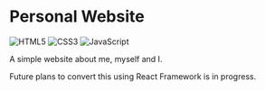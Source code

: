 # Personal Website

![HTML5](https://img.shields.io/badge/HTML5-E34F26.svg?style=for-the-badge&logo=HTML5&logoColor=white)
![CSS3](https://img.shields.io/badge/CSS3-1572B6.svg?style=for-the-badge&logo=CSS3&logoColor=white)
![JavaScript](https://img.shields.io/badge/JAVASCRIPT-#7DF1E.svg?style=for-the-badge&logo=JavaScript&logoColor=white)

A simple website about me, myself and I. 

Future plans to convert this using React Framework is in progress.
